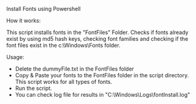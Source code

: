 Install Fonts using Powershell


How it works:

This script installs fonts in the "FontFiles" Folder. Checks if fonts already exist by using md5 hash keys,
checking font families and checking if the font files exist in the c:\Windows\Fonts folder.

Usage:
- Delete the dummyFile.txt in the FontFiles folder
- Copy & Paste your fonts to the FontFiles folder in the script directory. This script works for all types of fonts.
- Run the script.
- You can check log file for results in "C:\Windows\Logs\fontInstall.log"


